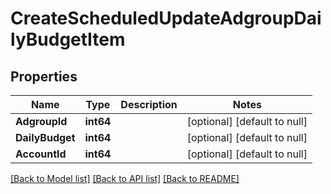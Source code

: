 # CreateScheduledUpdateAdgroupDailyBudgetItem

## Properties
Name | Type | Description | Notes
------------ | ------------- | ------------- | -------------
**AdgroupId** | **int64** |  | [optional] [default to null]
**DailyBudget** | **int64** |  | [optional] [default to null]
**AccountId** | **int64** |  | [optional] [default to null]

[[Back to Model list]](../README.md#documentation-for-models) [[Back to API list]](../README.md#documentation-for-api-endpoints) [[Back to README]](../README.md)


